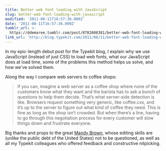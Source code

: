 ```yaml
---
title: Better web font loading with JavaScript
slug: better-web-font-loading-with-javascript
modified: '2011-08-11T16:57:36.000Z'
date: '2011-08-11T16:57:36.000Z'
tumblr_url: >-
  https://ddemaree.tumblr.com/post/8782608381/better-web-font-loading-with-javascript
link_url: 'http://blog.typekit.com/2011/08/11/better-web-font-loading-with-javascript/'
---
```

In my epic-length debut post for the Typekit blog, I explain why we use JavaScript (instead of just CSS) to load web fonts, what our JavaScript does at load time, some of the problems this method helps us solve, and how we've solved them.

Along the way I compare web servers to coffee shops:

> If you can, imagine a web server as a coffee shop where none of the customers know what they want and the barista has to ask a bunch of questions to help them decide. That’s what server-side detection is like. Browsers request something very generic, like coffee.css, and it’s up to the server to figure out what kind of coffee they need. This is fine as long as the shop isn’t crowded. But when there’s a line, having to go through this negotiation process for every customer will slow things down and frustrate everyone.

Big thanks and props to the great [Mandy Brown](http://aworkinglibrary.com/), whose editing skills are (unlike the public debt of the United States) not to be questioned, as well as all my Typekit colleagues who offered feedback and constructive nitpicking.
